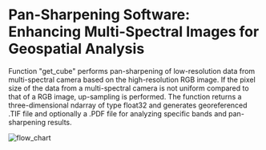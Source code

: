 # Pan-Sharpening Software: Enhancing Multi-Spectral Images for Geospatial Analysis

Function "get_cube" performs pan-sharpening of low-resolution data from multi-spectral camera based on the
high-resolution RGB image. If the pixel size of the data from a multi-spectral camera is not uniform compared to that
of a RGB image, up-sampling is performed. The function returns a three-dimensional ndarray of type float32 and
generates georeferenced .TIF file and optionally a .PDF file for analyzing specific bands and pan-sharpening results.


![flow_chart](https://github.com/kovac-dvm/Brovey-Pansharpening/assets/85240065/36848e74-3b52-4839-9e43-c1f19a022b78)
